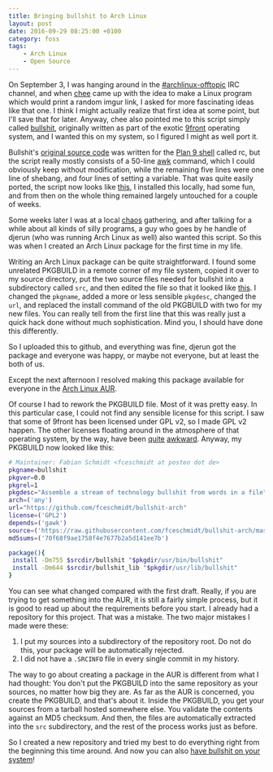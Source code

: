 ```yaml
---
title: Bringing bullshit to Arch Linux
layout: post
date: 2016-09-29 08:25:00 +0100
category: foss
tags:
    - Arch Linux
    - Open Source
---
```

On September 3, I was hanging around in the [\#archlinux-offtopic][irc-archlinux-offtopic] IRC channel, and when [chee][github-chee] came up with the idea to make a Linux program which would print a random imgur link, I asked for more fascinating ideas like that one. I think I might actually realize that first idea at some point, but I'll save that for later. Anyway, chee also pointed me to this script simply called [bullshit][man-bullshit], originally written as part of the exotic [9front][9front-homepage] operating system, and I wanted this on my system, so I figured I might as well port it.

Bullshit's [original source code][githubusercontent-rc/bin/bullshit] was written for the [Plan 9 shell][man-rc] called rc, but the script really mostly consists of a 50-line [awk][man-awk] command, which I could obviously keep without modification, while the remaining five lines were one line of shebang, and four lines of setting a variable. That was quite easily ported, the script now looks like [this][githubusercontent-sh/bin/bullshit], I installed this locally, had some fun, and from then on the whole thing remained largely untouched for a couple of weeks.

Some weeks later I was at a local [chaos][ccc] gathering, and after talking for a while about all kinds of silly programs, a guy who goes by he handle of djerun (who was running Arch Linux as well) also wanted this script. So this was when I created an Arch Linux package for the first time in my life.

Writing an Arch Linux package can be quite straightforward. I found some unrelated PKGBUILD in a remote corner of my file system, copied it over to my source directory, put the two source files needed for bullshit into a subdirectory called `src`, and then edited the file so that it looked like [this][githubusercontent-old-PKGBUILD]. I changed the `pkgname`, added a more or less sensible `pkgdesc`, changed the `url`, and replaced the install command of the old PKGBUILD with two for my new files. You can really tell from the first line that this was really just a quick hack done without much sophistication. Mind you, I should have done this differently.

So I uploaded this to github, and everything was fine, djerun got the package and everyone was happy, or maybe not everyone, but at least the both of us.

Except the next afternoon I resolved making this package available for everyone in the [Arch Linux AUR][aur].

Of course I had to rework the PKGBUILD file. Most of it was pretty easy. In this particular case, I could not find any sensible license for this script. I saw that some of 9front has been licensed under GPL v2, so I made GPL v2 happen. The other licenses floating around in the atmosphere of that operating system, by the way, have been [quite][plan9-stallman] [awkward][lucent-ycombinator]. Anyway, my PKGBUILD now looked like this:

```sh
# Maintainer: Fabian Schmidt <fceschmidt at posteo dot de>
pkgname=bullshit
pkgver=0.0
pkgrel=1
pkgdesc="Assemble a stream of technology bullshit from words in a file"
arch=('any')
url="https://github.com/fceschmidt/bullshit-arch"
license=('GPL2')
depends=('gawk')
source=('https://raw.githubusercontent.com/fceschmidt/bullshit-arch/master/src/bullshit.tar.gz')
md5sums=('70f68f9ae1758f4e7677b2a5d141ee7b')

package(){
 install -Dm755 $srcdir/bullshit "$pkgdir/usr/bin/bullshit"
 install -Dm644 $srcdir/bullshit_lib "$pkgdir/usr/lib/bullshit"
}
```

You can see what changed compared with the first draft. Really, if you are trying to get something into the AUR, it is still a fairly simple process, but it is good to read up about the requirements before you start. I already had a repository for this project. That was a mistake. The two major mistakes I made were these:

1. I put my sources into a subdirectory of the repository root. Do not do this, your package will be automatically rejected.
2. I did not have a `.SRCINFO` file in every single commit in my history.

The way to go about creating a package in the AUR is different from what I had thought: You don't put the PKGBUILD into the same repository as your sources, no matter how big they are. As far as the AUR is concerned, you create the PKGBUILD, and that's about it. Inside the PKGBUILD, you get your sources from a tarball hosted somewhere else. You validate the contents against an MD5 checksum. And then, the files are automatically extracted into the `src` subdirectory, and the rest of the process works just as before.

So I created a new repository and tried my best to do everything right from the beginning this time around. And now you can also [have bullshit on your system][aur-bullshit]!

[irc-archlinux-offtopic]: irc://chat.freenode.net/archlinux-offtopic
[github-chee]: https://github.com/chee
[man-bullshit]: http://man.9front.org/1/bullshit
[9front-homepage]: http://9front.org/
[githubusercontent-rc/bin/bullshit]: https://raw.githubusercontent.com/enukane/9front-work/master/rc/bin/bullshit
[man-rc]: http://man.9front.org/1/rc
[man-awk]: http://man.9front.org/1/awk
[githubusercontent-sh/bin/bullshit]: https://raw.githubusercontent.com/fceschmidt/bullshit-arch/master/src/bullshit
[githubusercontent-old-PKGBUILD]: https://raw.githubusercontent.com/fceschmidt/bullshit-arch/48c55e2994a873f60fa392761483210733175bfc/PKGBUILD
[aur]: https://aur.archlinux.org/
[plan9-stallman]: http://www.linuxtoday.com/developer/2000070200704OPLFSW
[lucent-ycombinator]: https://news.ycombinator.com/item?id=7232042
[aur-bullshit]: https://aur.archlinux.org/packages/bullshit/
[ccc]: https://www.ccc.de/en/


